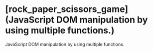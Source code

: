 # [rock_paper_scissors_game](JavaScript DOM manipulation by using multiple functions.)
JavaScript DOM manipulation by using multiple functions.
